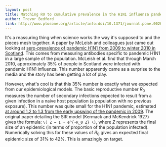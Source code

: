 ```yaml
---
layout: post
title: Matching R0 to cumulative prevalence in the H1N1 influenza pandemic
author: Trevor Bedford
link: http://www.plosone.org/article/info:doi/10.1371/journal.pone.0020358
---
```


It's a reassuring thing when science works the way it's supposed to and the pieces mesh together.  A paper by McLeish and colleagues just came out looking at [sero-prevalence of pandemic H1N1 from 2009 to winter 2010 in Scotland](http://www.plosone.org/article/info:doi/10.1371/journal.pone.0020358).  This comes from measuring antibodies specific to pandemic H1N1 in a large sample of the population.  McLeish et al. find that through March 2010, approximately 35% of people in Scotland were infected with pandemic H1N1 influenza.  This number apparently came as a surprise to the media and the story has been getting a lot of play.

However, what's cool is that this 35% number is exactly what we expected from our epidemiological models.  The basic reproductive number <i>R</i><sub>0</sub> measures the number of secondary infections expected to result from a given infection in a naive host population (a population with no previous exposure).  This number was quite small for the H1N1 pandemic, estimated [at around 1.2 to 1.3 from the early upswing of the pandemic in 2009](http://www.sciencemag.org/content/324/5934/1557.abstract).  The original paper detailing the SIR model (Kermack and McKendrick 1927) gives the formula: `\( Z = 1 - e^{-R_0 Z} \)`, where <i>Z</i> represents the final size of an epidemic (in terms of proportion of the population infected).  Numerically solving this for these values of <i>R</i><sub>0</sub> gives an expected final epidemic size of 31% to 42%.  This is amazingly on target.
